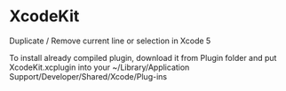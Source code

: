 XcodeKit
========

Duplicate / Remove current line or selection in Xcode 5

To install already compiled plugin, download it from Plugin folder and put XcodeKit.xcplugin into your ~/Library/Application Support/Developer/Shared/Xcode/Plug-ins
